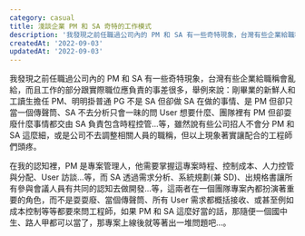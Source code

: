 ```yaml
---
category: casual
title: 淺談企業 PM 和 SA 奇特的工作模式
description: '我發現之前任職過公司內的 PM 和 SA 有一些奇特現象，台灣有些企業給職稱會亂給，而且工作的部分跟實際職位'
createdAt: '2022-09-03'
updatedAt: '2022-09-03'
---
```


我發現之前任職過公司內的 PM 和 SA 有一些奇特現象，台灣有些企業給職稱會亂給，而且工作的部分跟實際職位應負責的事差很多，舉例來說：剛畢業的新鮮人和工讀生擔任 PM、明明掛普通 PG 不是 SA 但卻做 SA 在做的事情、是 PM 但卻只當一個傳聲筒、SA 不去分析只會一昧的問 User 想要什麼、團隊裡有 PM 但卻耍廢什麼事情都交由 SA 負責包含時程控管...等，雖然說有些公司招人不會分 PM 和 SA 這麼細，或是公司不去調整相關人員的職稱，但以上現象著實讓配合的工程師們頭疼。

在我的認知裡，PM 是專案管理人，他需要掌握這專案時程、控制成本、人力控管與分配、User 訪談...等，而 SA 透過需求分析、系統規劃(兼 SD)、出規格書讓所有參與會議人員有共同的認知去做開發...等，這兩者在一個團隊專案內都扮演著重要的角色，而不是耍耍廢、當個傳聲筒、所有 User 需求都概括接收、或甚至例如成本控制等等都要來問工程師，如果 PM 和 SA 這麼好當的話，那隨便一個國中生、路人甲都可以當了，那專案上線後就等著出一堆問題吧...。

